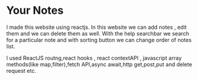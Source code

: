 # Your Notes

I made this website using reactjs. In this website we can add notes , edit them and we can delete them as well. With the help searchbar we search for a particular note and with sorting button we can change order of notes list.

I used ReactJS routng,react hooks , react contextAPI , javascript array methods(like map,filter),fetch API,async await,http get,post,put and delete request etc.

